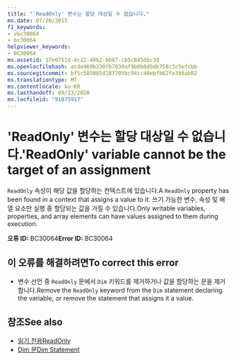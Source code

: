 ```yaml
---
title: "'ReadOnly' 변수는 할당 대상일 수 없습니다."
ms.date: 07/20/2015
f1_keywords:
- vbc30064
- bc30064
helpviewer_keywords:
- BC30064
ms.assetid: 17e0751d-4c22-40b2-bb07-cb5c845dbc30
ms.openlocfilehash: acde469b330fb7830af9b0b8d5db758c3c5efcbb
ms.sourcegitcommit: bf5c5850654187705bc94cc40ebfb62fe346ab02
ms.translationtype: MT
ms.contentlocale: ko-KR
ms.lasthandoff: 09/23/2020
ms.locfileid: "91075917"
---
```

# <a name="readonly-variable-cannot-be-the-target-of-an-assignment"></a><span data-ttu-id="32d1d-102">'ReadOnly' 변수는 할당 대상일 수 없습니다.</span><span class="sxs-lookup"><span data-stu-id="32d1d-102">'ReadOnly' variable cannot be the target of an assignment</span></span>

<span data-ttu-id="32d1d-103">`ReadOnly` 속성이 해당 값을 할당하는 컨텍스트에 있습니다.</span><span class="sxs-lookup"><span data-stu-id="32d1d-103">A `ReadOnly` property has been found in a context that assigns a value to it.</span></span> <span data-ttu-id="32d1d-104">쓰기 가능한 변수, 속성 및 배열 요소만 실행 중 할당되는 값을 가질 수 있습니다.</span><span class="sxs-lookup"><span data-stu-id="32d1d-104">Only writable variables, properties, and array elements can have values assigned to them during execution.</span></span>  
  
 <span data-ttu-id="32d1d-105">**오류 ID:** BC30064</span><span class="sxs-lookup"><span data-stu-id="32d1d-105">**Error ID:** BC30064</span></span>  
  
## <a name="to-correct-this-error"></a><span data-ttu-id="32d1d-106">이 오류를 해결하려면</span><span class="sxs-lookup"><span data-stu-id="32d1d-106">To correct this error</span></span>  
  
- <span data-ttu-id="32d1d-107">변수 선언 중 `ReadOnly` 문에서 `Dim` 키워드를 제거하거나 값을 할당하는 문을 제거합니다.</span><span class="sxs-lookup"><span data-stu-id="32d1d-107">Remove the `ReadOnly` keyword from the `Dim` statement declaring the variable, or remove the statement that assigns it a value.</span></span>  
  
## <a name="see-also"></a><span data-ttu-id="32d1d-108">참조</span><span class="sxs-lookup"><span data-stu-id="32d1d-108">See also</span></span>

- [<span data-ttu-id="32d1d-109">읽기 전용</span><span class="sxs-lookup"><span data-stu-id="32d1d-109">ReadOnly</span></span>](../language-reference/modifiers/readonly.md)
- [<span data-ttu-id="32d1d-110">Dim 문</span><span class="sxs-lookup"><span data-stu-id="32d1d-110">Dim Statement</span></span>](../language-reference/statements/dim-statement.md)

